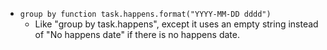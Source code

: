 <!-- placeholder to force blank line before included text -->

- ```group by function task.happens.format("YYYY-MM-DD dddd")```
    - Like "group by task.happens", except it uses an empty string instead of "No happens date" if there is no happens date.


<!-- placeholder to force blank line after included text -->
